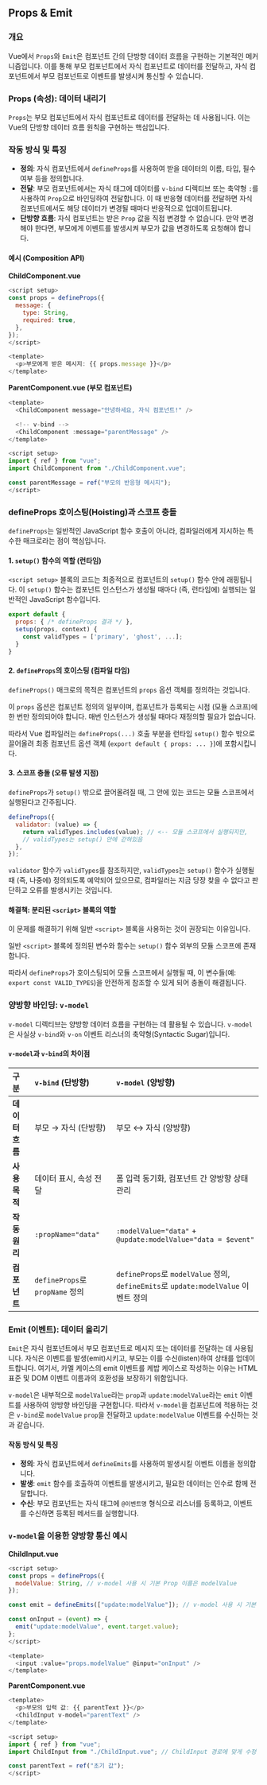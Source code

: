 ## Props & Emit

### 개요

Vue에서 `Props`와 `Emit`은 컴포넌트 간의 단방향 데이터 흐름을 구현하는 기본적인 메커니즘입니다. 이를 통해 부모 컴포넌트에서 자식 컴포넌트로 데이터를 전달하고, 자식 컴포넌트에서 부모 컴포넌트로 이벤트를 발생시켜 통신할 수 있습니다.

### Props (속성): 데이터 내리기

`Props`는 부모 컴포넌트에서 자식 컴포넌트로 데이터를 전달하는 데 사용됩니다. 이는 Vue의 단방향 데이터 흐름 원칙을 구현하는 핵심입니다.

### 작동 방식 및 특징

- **정의**: 자식 컴포넌트에서 `defineProps`를 사용하여 받을 데이터의 이름, 타입, 필수 여부 등을 정의합니다.
- **전달**: 부모 컴포넌트에서는 자식 태그에 데이터를 `v-bind` 디렉티브 또는 축약형 `:`를 사용하여 `Prop`으로 바인딩하여 전달합니다. 이 때 반응형 데이터를 전달하면 자식 컴포넌트에서도 해당 데이터가 변경될 때마다 반응적으로 업데이트됩니다.
- **단방향 흐름**: 자식 컴포넌트는 받은 `Prop` 값을 직접 변경할 수 없습니다. 만약 변경해야 한다면, 부모에게 이벤트를 발생시켜 부모가 값을 변경하도록 요청해야 합니다.

#### 예시 (Composition API)

**ChildComponent.vue**

```javascript
<script setup>
const props = defineProps({
  message: {
    type: String,
    required: true,
  },
});
</script>

<template>
  <p>부모에게 받은 메시지: {{ props.message }}</p>
</template>
```

**ParentComponent.vue (부모 컴포넌트)**

```javascript
<template>
  <ChildComponent message="안녕하세요, 자식 컴포넌트!" />

  <!-- v-bind -->
  <ChildComponent :message="parentMessage" />
</template>

<script setup>
import { ref } from "vue";
import ChildComponent from "./ChildComponent.vue";

const parentMessage = ref("부모의 반응형 메시지");
</script>
```

### defineProps 호이스팅(Hoisting)과 스코프 충돌

`defineProps`는 일반적인 JavaScript 함수 호출이 아니라, 컴파일러에게 지시하는 특수한 매크로라는 점이 핵심입니다.

#### 1. `setup()` 함수의 역할 (런타임)

`<script setup>` 블록의 코드는 최종적으로 컴포넌트의 `setup()` 함수 안에 래핑됩니다. 이 `setup()` 함수는 컴포넌트 인스턴스가 생성될 때마다 (즉, 런타임에) 실행되는 일반적인 JavaScript 함수입니다.

```javascript
export default {
  props: { /* defineProps 결과 */ },
  setup(props, context) {
    const validTypes = ['primary', 'ghost', ...];
  }
}
```

#### 2. `defineProps`의 호이스팅 (컴파일 타임)

`defineProps()` 매크로의 목적은 컴포넌트의 `props` 옵션 객체를 정의하는 것입니다.

이 `props` 옵션은 컴포넌트 정의의 일부이며, 컴포넌트가 등록되는 시점 (모듈 스코프)에 한 번만 정의되어야 합니다. 매번 인스턴스가 생성될 때마다 재정의할 필요가 없습니다.

따라서 Vue 컴파일러는 `defineProps(...)` 호출 부분을 런타임 `setup()` 함수 밖으로 끌어올려 최종 컴포넌트 옵션 객체 (`export default { props: ... }`)에 포함시킵니다.

#### 3. 스코프 충돌 (오류 발생 지점)

`defineProps`가 `setup()` 밖으로 끌어올려질 때, 그 안에 있는 코드는 모듈 스코프에서 실행된다고 간주됩니다.

```javascript
defineProps({
  validator: (value) => {
    return validTypes.includes(value); // <-- 모듈 스코프에서 실행되지만,
    // validTypes는 setup() 안에 갇혀있음
  },
});
```

`validator` 함수가 `validTypes`를 참조하지만, `validTypes`는 `setup()` 함수가 실행될 때 (즉, 나중에) 정의되도록 예약되어 있으므로, 컴파일러는 지금 당장 찾을 수 없다고 판단하고 오류를 발생시키는 것입니다.

#### 해결책: 분리된 `<script>` 블록의 역할

이 문제를 해결하기 위해 일반 `<script>` 블록을 사용하는 것이 권장되는 이유입니다.

일반 `<script>` 블록에 정의된 변수와 함수는 `setup()` 함수 외부의 모듈 스코프에 존재합니다.

따라서 `defineProps`가 호이스팅되어 모듈 스코프에서 실행될 때, 이 변수들(예: `export const VALID_TYPES`)을 안전하게 참조할 수 있게 되어 충돌이 해결됩니다.

### 양방향 바인딩: `v-model`

`v-model` 디렉티브는 양방향 데이터 흐름을 구현하는 데 활용될 수 있습니다. `v-model`은 사실상 `v-bind`와 `v-on` 이벤트 리스너의 축약형(Syntactic Sugar)입니다.

#### `v-model`과 `v-bind`의 차이점

| 구분            | `v-bind` (단방향)               | `v-model` (양방향)                                                                 |
| :-------------- | :------------------------------ | :--------------------------------------------------------------------------------- |
| **데이터 흐름** | 부모 → 자식 (단방향)            | 부모 ↔ 자식 (양방향)                                                               |
| **사용 목적**   | 데이터 표시, 속성 전달          | 폼 입력 동기화, 컴포넌트 간 양방향 상태 관리                                       |
| **작동 원리**   | `:propName="data"`              | `:modelValue="data"` + `@update:modelValue="data = $event"`                        |
| **컴포넌트**    | `defineProps`로 `propName` 정의 | `defineProps`로 `modelValue` 정의, `defineEmits`로 `update:modelValue` 이벤트 정의 |

### Emit (이벤트): 데이터 올리기

`Emit`은 자식 컴포넌트에서 부모 컴포넌트로 메시지 또는 데이터를 전달하는 데 사용됩니다. 자식은 이벤트를 발생(emit)시키고, 부모는 이를 수신(listen)하여 상태를 업데이트합니다. 여기서, 카멜 케이스의 emit 이벤트를 케밥 케이스로 작성하는 이유는 HTML 표준 및 DOM 이벤트 이름과의 호환성을 보장하기 위함입니다.

`v-model`은 내부적으로 `modelValue`라는 `prop`과 `update:modelValue`라는 `emit` 이벤트를 사용하여 양방향 바인딩을 구현합니다. 따라서 `v-model`을 컴포넌트에 적용하는 것은 `v-bind`로 `modelValue` `prop`을 전달하고 `update:modelValue` 이벤트를 수신하는 것과 같습니다.

#### 작동 방식 및 특징

- **정의**: 자식 컴포넌트에서 `defineEmits`를 사용하여 발생시킬 이벤트 이름을 정의합니다.
- **발생**: `emit` 함수를 호출하여 이벤트를 발생시키고, 필요한 데이터는 인수로 함께 전달합니다.
- **수신**: 부모 컴포넌트는 자식 태그에 `@이벤트명` 형식으로 리스너를 등록하고, 이벤트를 수신하면 등록된 메서드를 실행합니다.

### `v-model`을 이용한 양방향 통신 예시

**ChildInput.vue**

```javascript
<script setup>
const props = defineProps({
  modelValue: String, // v-model 사용 시 기본 Prop 이름은 modelValue
});

const emit = defineEmits(["update:modelValue"]); // v-model 사용 시 기본 Emit 이벤트 이름은 update:modelValue

const onInput = (event) => {
  emit("update:modelValue", event.target.value);
};
</script>

<template>
  <input :value="props.modelValue" @input="onInput" />
</template>
```

**ParentComponent.vue**

```javascript
<template>
  <p>부모의 입력 값: {{ parentText }}</p>
  <ChildInput v-model="parentText" />
</template>

<script setup>
import { ref } from "vue";
import ChildInput from "./ChildInput.vue"; // ChildInput 경로에 맞게 수정

const parentText = ref("초기 값");
</script>
```
